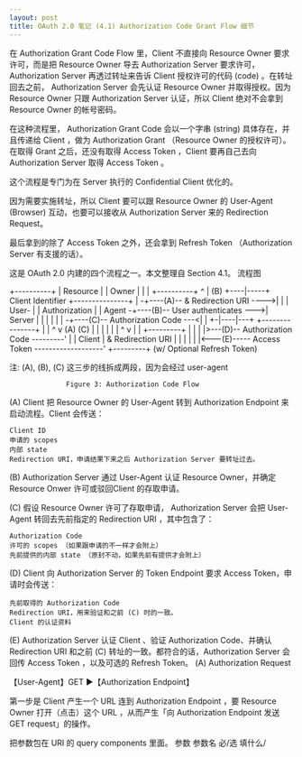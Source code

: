 ```yaml
---
layout: post
title: OAuth 2.0 笔记 (4.1) Authorization Code Grant Flow 细节
---
```


在 Authorization Grant Code Flow 里，Client 不直接向 Resource Owner 要求许可，而是把 Resource Owner 导去 Authorization Server 要求许可， Authorization Server 再透过转址来告诉 Client 授权许可的代码 (code) 。在转址回去之前， Authorization Server 会先认证 Resource Owner 并取得授权。因为 Resource Owner 只跟 Authorization Server 认证，所以 Client 绝对不会拿到 Resource Owner 的帐号密码。

在这种流程里， Authorization Grant Code 会以一个字串 (string) 具体存在，并且传递给 Client ，做为 Authorization Grant （Resource Owner 的授权许可）。在取得 Grant 之后，还没有取得 Access Token ，Client 要再自己去向 Authorization Server 取得 Access Token 。

这个流程是专门为在 Server 执行的 Confidential Client 优化的。

因为需要实施转址，所以 Client 要可以跟 Resource Owner 的 User-Agent (Browser) 互动，也要可以接收从 Authorization Server 来的 Redirection Request。

最后拿到的除了 Access Token 之外，还会拿到 Refresh Token （Authorization Server 有支援的话）。

这是 OAuth 2.0 内建的四个流程之一。本文整理自 Section 4.1。
流程图

+----------+
| Resource |
|   Owner  |
|          |
+----------+
     ^
     |
    (B)
+----|-----+          Client Identifier      +---------------+
|         -+----(A)-- & Redirection URI ---->|               |
|  User-   |                                 | Authorization |
|  Agent  -+----(B)-- User authenticates --->|     Server    |
|          |                                 |               |
|         -+----(C)-- Authorization Code ---<|               |
+-|----|---+                                 +---------------+
  |    |                                         ^      v
 (A)  (C)                                        |      |
  |    |                                         |      |
  ^    v                                         |      |
+---------+                                      |      |
|         |>---(D)-- Authorization Code ---------'      |
|  Client |          & Redirection URI                  |
|         |                                             |
|         |<---(E)----- Access Token -------------------'
+---------+       (w/ Optional Refresh Token)

注: (A), (B), (C) 这三步的线拆成两段，因为会经过 user-agent

                  Figure 3: Authorization Code Flow

(A) Client 把 Resource Owner 的 User-Agent 转到 Authorization Endpoint 来启动流程。Client 会传送：

    Client ID
    申请的 scopes
    内部 state
    Redirection URI，申请结果下来之后 Authorization Server 要转址过去。

(B) Authorization Server 通过 User-Agent 认证 Resource Owner，并确定 Resource Onwer 许可或驳回Client 的存取申请。

(C) 假设 Resource Owner 许可了存取申请， Authorization Server 会把 User-Agent 转回去先前指定的 Redirection URI ，其中包含了：

    Authorization Code
    许可的 scopes （如果跟申请的不一样才会附上）
    先前提供的内部 state （原封不动，如果先前有提供才会附上）

(D) Client 向 Authorization Server 的 Token Endpoint 要求 Access Token，申请时会传送：

    先前取得的 Authorization Code
    Redirection URI，用来验证和之前 (C) 时的一致。
    Client 的认证资料

(E) Authorization Server 认证 Client 、验证 Authorization Code、并确认 Redirection URI 和之前 (C) 转址的一致。都符合的话，Authorization Server 会回传 Access Token ，以及可选的 Refresh Token。
(A) Authorization Request

【User-Agent】GET ▶【Authorization Endpoint】

第一步是 Client 产生一个 URL 连到 Authorization Endpoint ，要 Resource Owner 打开（点击）这个 URL ，从而产生「向 Authorization Endpoint 发送 GET request」的操作。

把参数包在 URI 的 query components 里面。
参数
参数名 	必/选 	填什么/